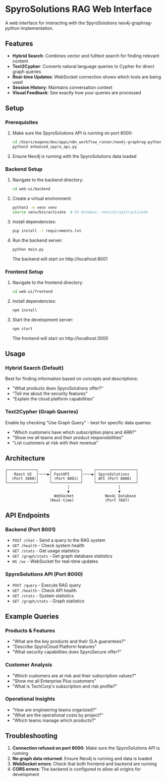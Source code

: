# SpyroSolutions RAG Web Interface

A web interface for interacting with the SpyroSolutions neo4j-graphrag-python implementation.

## Features

- **Hybrid Search**: Combines vector and fulltext search for finding relevant content
- **Text2Cypher**: Converts natural language queries to Cypher for direct graph queries
- **Real-time Updates**: WebSocket connection shows which tools are being used
- **Session History**: Maintains conversation context
- **Visual Feedback**: See exactly how your queries are processed

## Setup

### Prerequisites

1. Make sure the SpyroSolutions API is running on port 8000:
   ```bash
   cd /Users/eugene/dev/apps/n8n_workflow_runner/neo4j-graphrag-python
   python3 enhanced_spyro_api.py
   ```

2. Ensure Neo4j is running with the SpyroSolutions data loaded

### Backend Setup

1. Navigate to the backend directory:
   ```bash
   cd web-ui/backend
   ```

2. Create a virtual environment:
   ```bash
   python3 -m venv venv
   source venv/bin/activate  # On Windows: venv\Scripts\activate
   ```

3. Install dependencies:
   ```bash
   pip install -r requirements.txt
   ```

4. Run the backend server:
   ```bash
   python main.py
   ```

   The backend will start on http://localhost:8001

### Frontend Setup

1. Navigate to the frontend directory:
   ```bash
   cd web-ui/frontend
   ```

2. Install dependencies:
   ```bash
   npm install
   ```

3. Start the development server:
   ```bash
   npm start
   ```

   The frontend will start on http://localhost:3000

## Usage

### Hybrid Search (Default)
Best for finding information based on concepts and descriptions:
- "What products does SpyroSolutions offer?"
- "Tell me about the security features"
- "Explain the cloud platform capabilities"

### Text2Cypher (Graph Queries)
Enable by checking "Use Graph Query" - best for specific data queries:
- "Which customers have which subscription plans and ARR?"
- "Show me all teams and their product responsibilities"
- "List customers at risk with their revenue"

## Architecture

```
┌─────────────┐     ┌─────────────┐     ┌──────────────────┐
│   React UI  │────▶│ FastAPI     │────▶│ SpyroSolutions   │
│  (Port 3000)│     │ (Port 8001) │     │ API (Port 8000)  │
└─────────────┘     └─────────────┘     └──────────────────┘
                            │                      │
                            ▼                      ▼
                      WebSocket              Neo4j Database
                    (Real-time)              (Port 7687)
```

## API Endpoints

### Backend (Port 8001)
- `POST /chat` - Send a query to the RAG system
- `GET /health` - Check system health
- `GET /stats` - Get usage statistics
- `GET /graph/stats` - Get graph database statistics
- `WS /ws` - WebSocket for real-time updates

### SpyroSolutions API (Port 8000)
- `POST /query` - Execute RAG query
- `GET /health` - Check API health
- `GET /stats` - System statistics
- `GET /graph/stats` - Graph statistics

## Example Queries

### Products & Features
- "What are the key products and their SLA guarantees?"
- "Describe SpyroCloud Platform features"
- "What security capabilities does SpyroSecure offer?"

### Customer Analysis
- "Which customers are at risk and their subscription values?"
- "Show me all Enterprise Plus customers"
- "What is TechCorp's subscription and risk profile?"

### Operational Insights
- "How are engineering teams organized?"
- "What are the operational costs by project?"
- "Which teams manage which products?"

## Troubleshooting

1. **Connection refused on port 8000**: Make sure the SpyroSolutions API is running
2. **No graph data returned**: Ensure Neo4j is running and data is loaded
3. **WebSocket errors**: Check that both frontend and backend are running
4. **CORS errors**: The backend is configured to allow all origins for development
